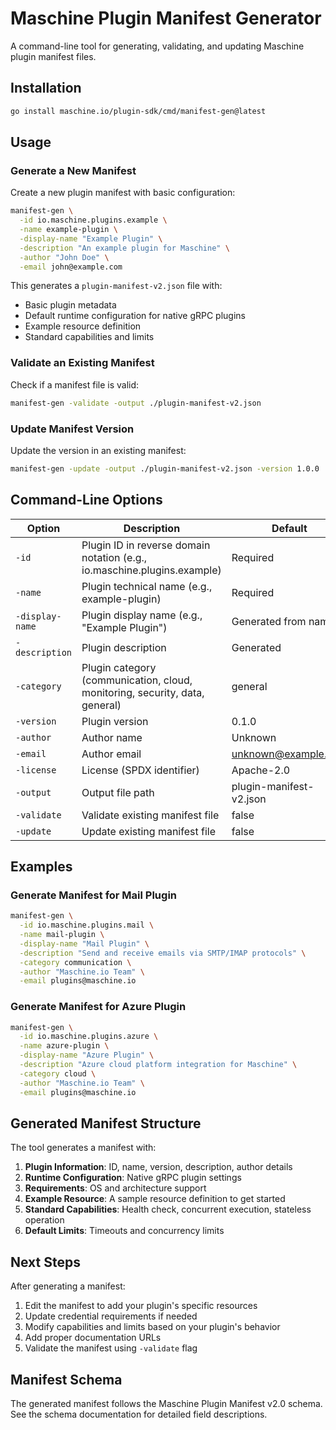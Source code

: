 # Maschine Plugin Manifest Generator

A command-line tool for generating, validating, and updating Maschine plugin manifest files.

## Installation

```bash
go install maschine.io/plugin-sdk/cmd/manifest-gen@latest
```

## Usage

### Generate a New Manifest

Create a new plugin manifest with basic configuration:

```bash
manifest-gen \
  -id io.maschine.plugins.example \
  -name example-plugin \
  -display-name "Example Plugin" \
  -description "An example plugin for Maschine" \
  -author "John Doe" \
  -email john@example.com
```

This generates a `plugin-manifest-v2.json` file with:

- Basic plugin metadata
- Default runtime configuration for native gRPC plugins
- Example resource definition
- Standard capabilities and limits

### Validate an Existing Manifest

Check if a manifest file is valid:

```bash
manifest-gen -validate -output ./plugin-manifest-v2.json
```

### Update Manifest Version

Update the version in an existing manifest:

```bash
manifest-gen -update -output ./plugin-manifest-v2.json -version 1.0.0
```

## Command-Line Options

| Option          | Description                                                                 | Default                 |
| --------------- | --------------------------------------------------------------------------- | ----------------------- |
| `-id`           | Plugin ID in reverse domain notation (e.g., io.maschine.plugins.example)    | Required                |
| `-name`         | Plugin technical name (e.g., example-plugin)                                | Required                |
| `-display-name` | Plugin display name (e.g., "Example Plugin")                                | Generated from name     |
| `-description`  | Plugin description                                                          | Generated               |
| `-category`     | Plugin category (communication, cloud, monitoring, security, data, general) | general                 |
| `-version`      | Plugin version                                                              | 0.1.0                   |
| `-author`       | Author name                                                                 | Unknown                 |
| `-email`        | Author email                                                                | unknown@example.com     |
| `-license`      | License (SPDX identifier)                                                   | Apache-2.0              |
| `-output`       | Output file path                                                            | plugin-manifest-v2.json |
| `-validate`     | Validate existing manifest file                                             | false                   |
| `-update`       | Update existing manifest file                                               | false                   |

## Examples

### Generate Manifest for Mail Plugin

```bash
manifest-gen \
  -id io.maschine.plugins.mail \
  -name mail-plugin \
  -display-name "Mail Plugin" \
  -description "Send and receive emails via SMTP/IMAP protocols" \
  -category communication \
  -author "Maschine.io Team" \
  -email plugins@maschine.io
```

### Generate Manifest for Azure Plugin

```bash
manifest-gen \
  -id io.maschine.plugins.azure \
  -name azure-plugin \
  -display-name "Azure Plugin" \
  -description "Azure cloud platform integration for Maschine" \
  -category cloud \
  -author "Maschine.io Team" \
  -email plugins@maschine.io
```

## Generated Manifest Structure

The tool generates a manifest with:

1. **Plugin Information**: ID, name, version, description, author details
2. **Runtime Configuration**: Native gRPC plugin settings
3. **Requirements**: OS and architecture support
4. **Example Resource**: A sample resource definition to get started
5. **Standard Capabilities**: Health check, concurrent execution, stateless operation
6. **Default Limits**: Timeouts and concurrency limits

## Next Steps

After generating a manifest:

1. Edit the manifest to add your plugin's specific resources
2. Update credential requirements if needed
3. Modify capabilities and limits based on your plugin's behavior
4. Add proper documentation URLs
5. Validate the manifest using `-validate` flag

## Manifest Schema

The generated manifest follows the Maschine Plugin Manifest v2.0 schema.
See the schema documentation for detailed field descriptions.
